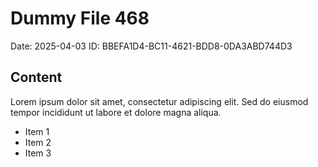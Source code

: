 # Dummy File 468

Date: 2025-04-03
ID: BBEFA1D4-BC11-4621-BDD8-0DA3ABD744D3

## Content

Lorem ipsum dolor sit amet, consectetur adipiscing elit.
Sed do eiusmod tempor incididunt ut labore et dolore magna aliqua.

* Item 1
* Item 2
* Item 3
